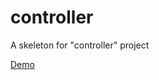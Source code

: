 controller
==========

A skeleton for "controller" project

[Demo](http://leenuri.github.io/controller)
